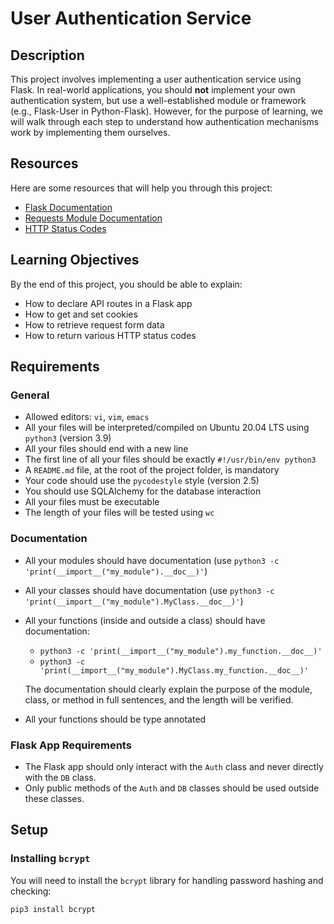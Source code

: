 # User Authentication Service

## Description
This project involves implementing a user authentication service using Flask. In real-world applications, you should **not** implement your own authentication system, but use a well-established module or framework (e.g., Flask-User in Python-Flask). However, for the purpose of learning, we will walk through each step to understand how authentication mechanisms work by implementing them ourselves.

## Resources
Here are some resources that will help you through this project:
- [Flask Documentation](https://flask.palletsprojects.com/)
- [Requests Module Documentation](https://docs.python-requests.org/en/latest/)
- [HTTP Status Codes](https://developer.mozilla.org/en-US/docs/Web/HTTP/Status)

## Learning Objectives
By the end of this project, you should be able to explain:
- How to declare API routes in a Flask app
- How to get and set cookies
- How to retrieve request form data
- How to return various HTTP status codes

## Requirements

### General
- Allowed editors: `vi`, `vim`, `emacs`
- All your files will be interpreted/compiled on Ubuntu 20.04 LTS using `python3` (version 3.9)
- All your files should end with a new line
- The first line of all your files should be exactly `#!/usr/bin/env python3`
- A `README.md` file, at the root of the project folder, is mandatory
- Your code should use the `pycodestyle` style (version 2.5)
- You should use SQLAlchemy for the database interaction
- All your files must be executable
- The length of your files will be tested using `wc`

### Documentation
- All your modules should have documentation (use `python3 -c 'print(__import__("my_module").__doc__)'`)
- All your classes should have documentation (use `python3 -c 'print(__import__("my_module").MyClass.__doc__)'`)
- All your functions (inside and outside a class) should have documentation:
  - `python3 -c 'print(__import__("my_module").my_function.__doc__)'`
  - `python3 -c 'print(__import__("my_module").MyClass.my_function.__doc__)'`
  
  The documentation should clearly explain the purpose of the module, class, or method in full sentences, and the length will be verified.
- All your functions should be type annotated

### Flask App Requirements
- The Flask app should only interact with the `Auth` class and never directly with the `DB` class.
- Only public methods of the `Auth` and `DB` classes should be used outside these classes.

## Setup

### Installing `bcrypt`
You will need to install the `bcrypt` library for handling password hashing and checking:
```bash
pip3 install bcrypt